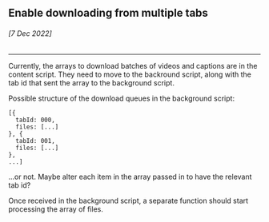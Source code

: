 ## Enable downloading from multiple tabs
###### [7 Dec 2022]
---
Currently, the arrays to download batches of videos and captions are in the content script. They need to move to the backround script, along with the tab id that sent the array to the background script.

Possible structure of the download queues in the background script:
```
[{
  tabId: 000,
  files: [...]
}, {
  tabId: 001,
  files: [...]
},
...]
```
...or not. Maybe alter each item in the array passed in to have the relevant tab id?

Once received in the background script, a separate function should start processing the array of files.